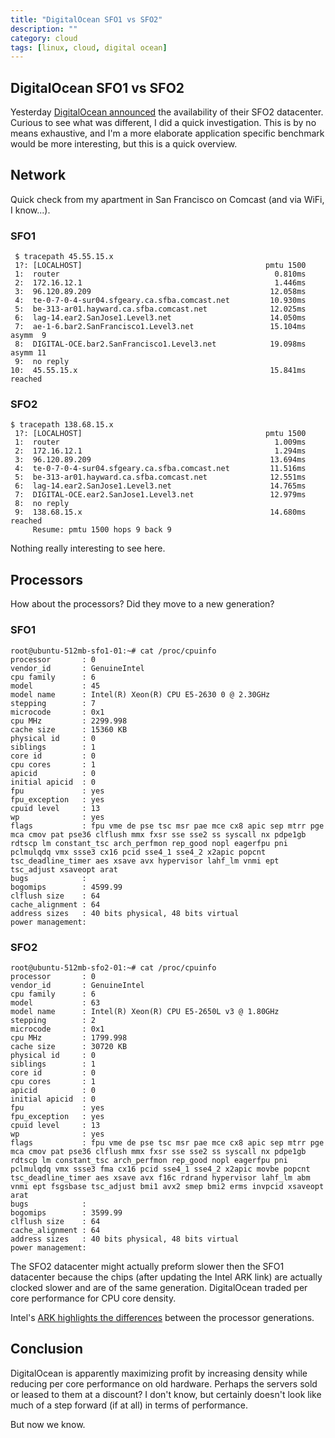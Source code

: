 ```yaml
---
title: "DigitalOcean SFO1 vs SFO2"
description: ""
category: cloud
tags: [linux, cloud, digital ocean]
---
```


## DigitalOcean SFO1 vs SFO2

Yesterday [DigitalOcean announced](https://www.digitalocean.com/company/blog/announcing-sfo2/) the availability of their SFO2 datacenter.  Curious to see what was different, I did a quick investigation.  This is by no means exhaustive, and I'm a more elaborate application specific benchmark would be more interesting, but this is a quick overview.

## Network

Quick check from my apartment in San Francisco on Comcast (and via WiFi, I know...).

### SFO1

     $ tracepath 45.55.15.x
     1?: [LOCALHOST]                                         pmtu 1500
     1:  router                                                0.810ms
     2:  172.16.12.1                                           1.446ms
     3:  96.120.89.209                                        12.058ms
     4:  te-0-7-0-4-sur04.sfgeary.ca.sfba.comcast.net         10.930ms
     5:  be-313-ar01.hayward.ca.sfba.comcast.net              12.025ms
     6:  lag-14.ear2.SanJose1.Level3.net                      14.050ms
     7:  ae-1-6.bar2.SanFrancisco1.Level3.net                 15.104ms asymm  9
     8:  DIGITAL-OCE.bar2.SanFrancisco1.Level3.net            19.098ms asymm 11
     9:  no reply
    10:  45.55.15.x                                           15.841ms reached


### SFO2

    $ tracepath 138.68.15.x
     1?: [LOCALHOST]                                         pmtu 1500
     1:  router                                                1.009ms
     2:  172.16.12.1                                           1.294ms
     3:  96.120.89.209                                        13.694ms
     4:  te-0-7-0-4-sur04.sfgeary.ca.sfba.comcast.net         11.516ms
     5:  be-313-ar01.hayward.ca.sfba.comcast.net              12.551ms
     6:  lag-14.ear2.SanJose1.Level3.net                      14.765ms
     7:  DIGITAL-OCE.ear2.SanJose1.Level3.net                 12.979ms
     8:  no reply
     9:  138.68.15.x                                          14.680ms reached
         Resume: pmtu 1500 hops 9 back 9

Nothing really interesting to see here.

## Processors

How about the processors?  Did they move to a new generation?

### SFO1
    root@ubuntu-512mb-sfo1-01:~# cat /proc/cpuinfo
    processor       : 0
    vendor_id       : GenuineIntel
    cpu family      : 6
    model           : 45
    model name      : Intel(R) Xeon(R) CPU E5-2630 0 @ 2.30GHz
    stepping        : 7
    microcode       : 0x1
    cpu MHz         : 2299.998
    cache size      : 15360 KB
    physical id     : 0
    siblings        : 1
    core id         : 0
    cpu cores       : 1
    apicid          : 0
    initial apicid  : 0
    fpu             : yes
    fpu_exception   : yes
    cpuid level     : 13
    wp              : yes
    flags           : fpu vme de pse tsc msr pae mce cx8 apic sep mtrr pge mca cmov pat pse36 clflush mmx fxsr sse sse2 ss syscall nx pdpe1gb rdtscp lm constant_tsc arch_perfmon rep_good nopl eagerfpu pni pclmulqdq vmx ssse3 cx16 pcid sse4_1 sse4_2 x2apic popcnt tsc_deadline_timer aes xsave avx hypervisor lahf_lm vnmi ept tsc_adjust xsaveopt arat
    bugs            :
    bogomips        : 4599.99
    clflush size    : 64
    cache_alignment : 64
    address sizes   : 40 bits physical, 48 bits virtual
    power management:

### SFO2
    root@ubuntu-512mb-sfo2-01:~# cat /proc/cpuinfo
    processor       : 0
    vendor_id       : GenuineIntel
    cpu family      : 6
    model           : 63
    model name      : Intel(R) Xeon(R) CPU E5-2650L v3 @ 1.80GHz
    stepping        : 2
    microcode       : 0x1
    cpu MHz         : 1799.998
    cache size      : 30720 KB
    physical id     : 0
    siblings        : 1
    core id         : 0
    cpu cores       : 1
    apicid          : 0
    initial apicid  : 0
    fpu             : yes
    fpu_exception   : yes
    cpuid level     : 13
    wp              : yes
    flags           : fpu vme de pse tsc msr pae mce cx8 apic sep mtrr pge mca cmov pat pse36 clflush mmx fxsr sse sse2 ss syscall nx pdpe1gb rdtscp lm constant_tsc arch_perfmon rep_good nopl eagerfpu pni pclmulqdq vmx ssse3 fma cx16 pcid sse4_1 sse4_2 x2apic movbe popcnt tsc_deadline_timer aes xsave avx f16c rdrand hypervisor lahf_lm abm vnmi ept fsgsbase tsc_adjust bmi1 avx2 smep bmi2 erms invpcid xsaveopt arat
    bugs            :
    bogomips        : 3599.99
    clflush size    : 64
    cache_alignment : 64
    address sizes   : 40 bits physical, 48 bits virtual
    power management:

The SFO2 datacenter might actually preform slower then the SFO1 datacenter because the chips (after updating the Intel ARK link) are actually clocked slower and are of the same generation.  DigitalOcean traded per core performance for CPU core density.

Intel's [ARK highlights the differences](http://ark.intel.com/compare/64593,64585) between the processor generations.

## Conclusion

DigitalOcean is apparently maximizing profit by increasing density while reducing per core performance on old hardware. Perhaps the servers sold or leased to them at a discount?  I don't know, but certainly doesn't look like much of a step forward (if at all) in terms of performance.

But now we know.
